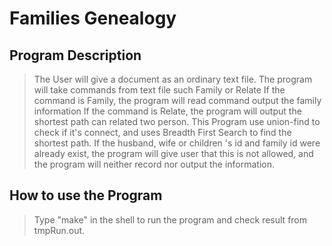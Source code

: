 # Families Genealogy

## Program Description
>The User will give a document as an ordinary text file. 
>The program will take commands from text file such Family or Relate
If the command is Family, the program will read command output the family information
If the command is Relate, the program will output the shortest path can related two person.
>This Program use union-find to check if it's connect, and uses Breadth First Search to find the shortest path.
>If the husband, wife or children 's id and family id were already exist, the program will give user that this is not allowed, and the program will neither record nor output the information.

## How to use the Program
> Type "make" in the shell to run the program and check result from tmpRun.out.